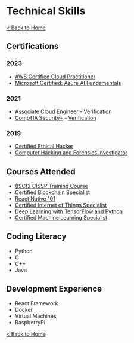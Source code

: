 # Technical Skills

[< Back to Home](../README.md)

## Certifications

### 2023

* [AWS Certified Cloud Practitioner](certificates/aws_certified_cloud_practitioner.pdf)
* [Microsoft Certified: Azure AI Fundamentals](certificates/azure_ai_fundamentals.pdf)

### 2021

* [Associate Cloud Engineer](certificates/associate_cloud_engineer_cert.pdf) - [Verification](https://www.credential.net/85801647-2369-44f1-ac17-4ae20ec523e4?key=9766e6dada990fb439946af039fa377d0afbe87d4edb89201f92c066a75af4ac)
* [CompTIA Security+](certificates/security_plus_cert.pdf) - [Verification](https://www.credly.com/badges/c43fb391-cc0b-45f4-b83b-ac3eeae0dab9)

### 2019

* [Certified Ethical Hacker](certificates/certified_ethical_hacker_cert.pdf)
* [Computer Hacking and Forensics Investigator](certificates/computer_hacking_forensics_investigator_cert.pdf)

## Courses Attended

* [(ISC)2 CISSP Training Course](certificates/cissp_training_course.pdf)
* [Certified Blockchain Specialist](certificates/certified_blockchain_specialist_cert.pdf)
* [React Native 101](certificates/react_native_101_cert.pdf)
* [Certified Internet of Things Specialist](certificates/certified_internet_of_things_specialist_cert.pdf)
* [Deep Learning with TensorFlow and Python](certificates/deep_learning_with_tensorflow_and_python_cert.pdf)
* [Certified Machine Learning Specialist](certificates/certified_machine_learning_specialist_cert.pdf)

## Coding Literacy

* Python
* C
* C++
* Java

## Development Experience

* React Framework
* Docker
* Virtual Machines
* RaspberryPi

[< Back to Home](../README.md)
